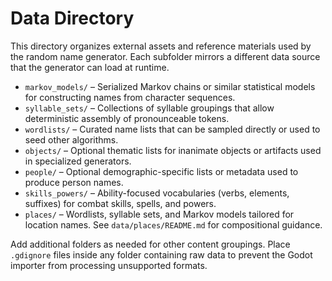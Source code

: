 # Data Directory

This directory organizes external assets and reference materials used by the random name generator. Each subfolder mirrors a different data source that the generator can load at runtime.

- `markov_models/` – Serialized Markov chains or similar statistical models for constructing names from character sequences.
- `syllable_sets/` – Collections of syllable groupings that allow deterministic assembly of pronounceable tokens.
- `wordlists/` – Curated name lists that can be sampled directly or used to seed other algorithms.
- `objects/` – Optional thematic lists for inanimate objects or artifacts used in specialized generators.
- `people/` – Optional demographic-specific lists or metadata used to produce person names.
- `skills_powers/` – Ability-focused vocabularies (verbs, elements, suffixes) for combat skills, spells, and powers.
- `places/` – Wordlists, syllable sets, and Markov models tailored for location names. See `data/places/README.md` for compositional guidance.


Add additional folders as needed for other content groupings. Place `.gdignore` files inside any folder containing raw data to prevent the Godot importer from processing unsupported formats.
